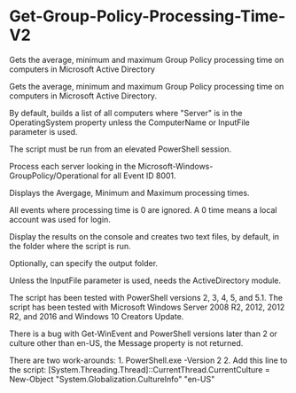 # Get-Group-Policy-Processing-Time-V2
Gets the average, minimum and maximum Group Policy processing time on computers in Microsoft Active Directory

Gets the average, minimum and maximum Group Policy processing time on computers in Microsoft Active Directory.

By default, builds a list of all computers where "Server" is in the OperatingSystem property unless the ComputerName or InputFile 
parameter is used.

The script must be run from an elevated PowerShell session.
	
Process each server looking in the Microsoft-Windows-GroupPolicy/Operational 
for all Event ID 8001.
	
Displays the Avergage, Minimum and Maximum processing times.
	
All events where processing time is 0 are ignored. A 0 time means a local account was used for login.
	
Display the results on the console and creates two text files, by default, 
in the folder where the script is run.
	
Optionally, can specify the output folder.
	
Unless the InputFile parameter is used, needs the ActiveDirectory module.
	
The script has been tested with PowerShell versions 2, 3, 4, 5, and 5.1.
The script has been tested with Microsoft Windows Server 2008 R2, 2012, 
2012 R2, and 2016 and Windows 10 Creators Update.
	
There is a bug with Get-WinEvent and PowerShell versions later than 2 or culture other than en-US,
the Message property is not returned.

There are two work-arounds:
	1. PowerShell.exe -Version 2
	2. Add this line to the script: 
	[System.Threading.Thread]::CurrentThread.CurrentCulture = New-Object "System.Globalization.CultureInfo" "en-US"
